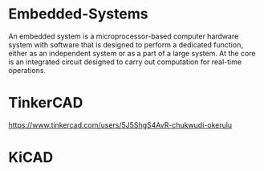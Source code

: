 # Embedded-Systems
An embedded system is a microprocessor-based computer hardware system with software that is designed to perform a dedicated function, either as an independent system or as a part of a large system. At the core is an integrated circuit designed to carry out computation for real-time operations.

# TinkerCAD 
https://www.tinkercad.com/users/5J5ShgS4AvR-chukwudi-okerulu

# KiCAD
